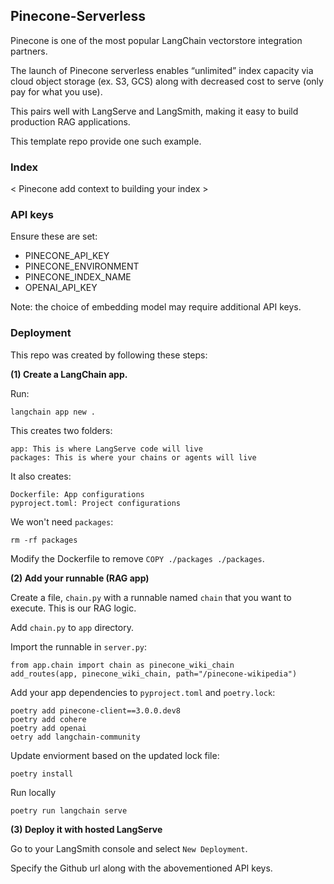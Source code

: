 ## Pinecone-Serverless

Pinecone is one of the most popular LangChain vectorstore integration partners.

The launch of Pinecone serverless enables “unlimited” index capacity via cloud object storage (ex. S3, GCS) along with decreased cost to serve (only pay for what you use).

This pairs well with LangServe and LangSmith, making it easy to build production RAG applications.

This template repo provide one such example.

### Index

< Pinecone add context to building your index >

### API keys

Ensure these are set:

* PINECONE_API_KEY
* PINECONE_ENVIRONMENT
* PINECONE_INDEX_NAME 
* OPENAI_API_KEY

Note: the choice of embedding model may require additional API keys.

### Deployment

This repo was created by following these steps:

**(1) Create a LangChain app.**

Run:
```
langchain app new .  
```

This creates two folders:
```
app: This is where LangServe code will live
packages: This is where your chains or agents will live
```

It also creates:
```
Dockerfile: App configurations
pyproject.toml: Project configurations
```

We won't need `packages`:
```
rm -rf packages
```

Modify the Dockerfile to remove `COPY ./packages ./packages`.

**(2) Add your runnable (RAG app)**

Create a file, `chain.py` with a runnable named `chain` that you want to execute. This is our RAG logic.

Add `chain.py` to `app` directory.

Import the runnable in `server.py`:
```
from app.chain import chain as pinecone_wiki_chain
add_routes(app, pinecone_wiki_chain, path="/pinecone-wikipedia")
```

Add your app dependencies to `pyproject.toml` and `poetry.lock`:
```
poetry add pinecone-client==3.0.0.dev8
poetry add cohere
poetry add openai
oetry add langchain-community
```

Update enviorment based on the updated lock file:
```
poetry install
```

Run locally
```
poetry run langchain serve
```

**(3) Deploy it with hosted LangServe**

Go to your LangSmith console and select `New Deployment`.

Specify the Github url along with the abovementioned API keys.
